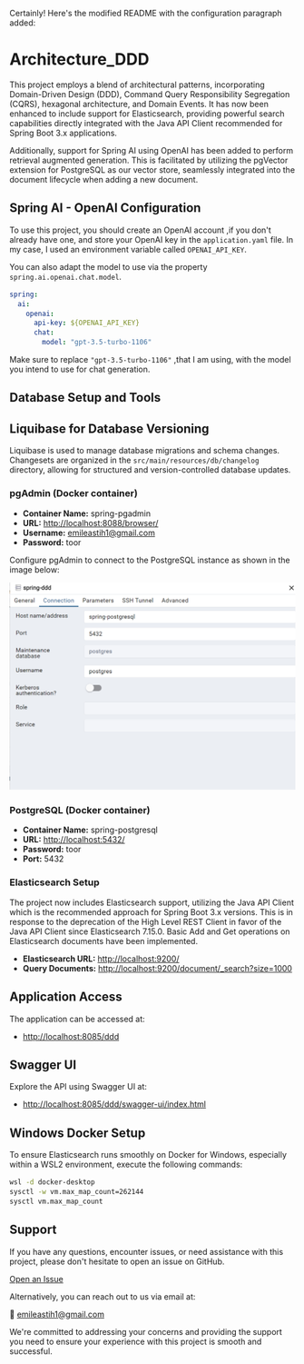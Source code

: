 Certainly! Here's the modified README with the configuration paragraph added:

# Architecture_DDD

This project employs a blend of architectural patterns, incorporating Domain-Driven Design (DDD), Command Query Responsibility Segregation (CQRS), hexagonal architecture, and Domain Events. It has now been enhanced to include support for Elasticsearch, providing powerful search capabilities directly integrated with the Java API Client recommended for Spring Boot 3.x applications.

Additionally, support for Spring AI using OpenAI has been added to perform retrieval augmented generation. This is facilitated by utilizing the pgVector extension for PostgreSQL as our vector store, seamlessly integrated into the document lifecycle when adding a new document.

## Spring AI - OpenAI Configuration

To use this project, you should create an OpenAI account ,if you don't already have one, and store your OpenAI key in the `application.yaml` file. In my case, I used an environment variable called `OPENAI_API_KEY`.

You can also adapt the model to use via the property `spring.ai.openai.chat.model`.

```yaml
spring:
  ai:
    openai:
      api-key: ${OPENAI_API_KEY}
      chat:
        model: "gpt-3.5-turbo-1106"
```

Make sure to replace `"gpt-3.5-turbo-1106"` ,that I am using, with the model you intend to use for chat generation.

## Database Setup and Tools

## Liquibase for Database Versioning
Liquibase is used to manage database migrations and schema changes. Changesets are organized in the `src/main/resources/db/changelog` directory, allowing for structured and version-controlled database updates.

### pgAdmin (Docker container)

- **Container Name:** spring-pgadmin
- **URL:** [http://localhost:8088/browser/](http://localhost:8088/browser/)
- **Username:** emileastih1@gmail.com
- **Password:** toor

Configure pgAdmin to connect to the PostgreSQL instance as shown in the image below:

![pgAdmin Configuration](img.png)

### PostgreSQL (Docker container)

- **Container Name:** spring-postgresql
- **URL:** [http://localhost:5432/](http://localhost:5432/)
- **Password:** toor
- **Port:** 5432

### Elasticsearch Setup

The project now includes Elasticsearch support, utilizing the Java API Client which is the recommended approach for Spring Boot 3.x versions. This is in response to the deprecation of the High Level REST Client in favor of the Java API Client since Elasticsearch 7.15.0. Basic Add and Get operations on Elasticsearch documents have been implemented.

- **Elasticsearch URL:** [http://localhost:9200/](http://localhost:9200/)
- **Query Documents:** [http://localhost:9200/document/_search?size=1000](http://localhost:9200/document/_search?size=1000)

## Application Access

The application can be accessed at:
- [http://localhost:8085/ddd](http://localhost:8085/ddd)

## Swagger UI

Explore the API using Swagger UI at:
- [http://localhost:8085/ddd/swagger-ui/index.html](http://localhost:8085/ddd/swagger-ui/index.html)

## Windows Docker Setup

To ensure Elasticsearch runs smoothly on Docker for Windows, especially within a WSL2 environment, execute the following commands:

```bash
wsl -d docker-desktop
sysctl -w vm.max_map_count=262144
sysctl vm.max_map_count
```

## Support

If you have any questions, encounter issues, or need assistance with this project, please don't hesitate to open an issue on GitHub.

[Open an Issue](https://github.com/emileastih1/architecture_ddd/issues)

Alternatively, you can reach out to us via email at:

📧 [emileastih1@gmail.com](mailto:emileastih1@gmail.com)

We're committed to addressing your concerns and providing the support you need to ensure your experience with this project is smooth and successful.